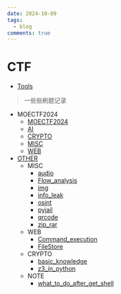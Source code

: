 ```yaml
---
date: 2024-10-09
tags:
  - blog
comments: true
---
```

# CTF

- [Tools](Tools.md)

> 一些些刷题记录

 - MOECTF2024
     - [MOECTF2024](MOECTF2024/README.md)
     - [AI](MOECTF2024/AI.md)
     - [CRYPTO](MOECTF2024/CRYPTO.md)
     - [MISC](MOECTF2024/MISC.md)
     - [WEB](MOECTF2024/WEB.md)
- [OTHER](OTHER/README.md)
    - MISC
        - [audio](OTHER/MISC/audio.md)
        - [Flow_analysis](OTHER/MISC/Flow_analysis.md)
        - [img](OTHER/MISC/img.md)
        - [info_leak](OTHER/MISC/info_leak.md)
        - [osint](OTHER/MISC/osint.md)
        - [pyjail](OTHER/MISC/pyjail.md)
        - [qrcode](OTHER/MISC/qrcode.md)
        - [zip_rar](OTHER/MISC/zip_rar.md)
    - WEB
        - [Command_execution](OTHER/WEB/Command_execution.md)
        - [FileStore](OTHER/WEB/FileStore.md)
    - CRYPTO
        - [basic_knowledge](OTHER/CRYPTO/basic_knowledge.md)
        - [z3_in_python](OTHER/CRYPTO/z3_in_python.md)
     - NOTE
         - [what_to_do_after_get_shell](OTHER/NOTE/what_to_do_after_get_shell.md)